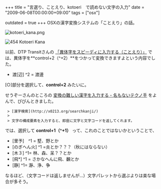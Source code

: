 +++
title = "言選り、ことえり、kotoeri　で読めない文字の入力"
date = "2009-06-08T00:00:00+09:00"
tags = ["osx"]

outdated = true
+++
OSXの漢字変換システムの「ことえり」の話。

![kotoeri_kana.png](/images/2010/09/454-kotoeri_kana.png)

![454 Kotoeri Kana](/images/2010/09/454-kotoeri_kana.png)

以前、DTP Transitさんの [「異体字をスピーディに入力する（ことえり）」](http://www.dtp-transit.jp/font/post_218.html) では、異体字を**control+2（^+2）**をつかって変換できますよという内容でした。

- 渡[辺] ^2 = 渡邊

[○]部分を選択して、**control+2** みたいに。

せうぞーさんのところの [変換の難しい漢字を入力する - 名もないテクノ手](
) をよんで、ぴぴんときました。

     > [漢字検索](http://x0213.org/searchkanji/) 
     >
     > 文字の構成要素を入力すると、即座に文字と文字コードを返してくれます。


では、選択して **control+1（^+1）** って、これのことではないかということで、

- [里予]　^1 = 墅、野とか
- [のぎへん火] ^1 =炎とか？？？（秋にはならない）
- [木３] ^1= 林、森、呆？？とか
- [飛*] ^1 = さかなへんに飛、飜とか
- [静] ^1= 瀞、浄、争

なるほど、（文字コードは返しませんが...）文字パレットから選ぶよりは楽な場合が多そう。